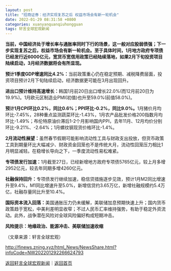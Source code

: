 ```yaml
---
layout: post
title: "招商证券：经济实现复苏之后 权益市场会有新一轮机会"
date: 2022-01-29 08:31:58 +0800
categories: xuanyanquanqiuhongguan
tags: 轩言全球宏观新闻
---
```

<p><strong>当前，中国经济处于增长率与通胀率同时下行的场景，这一般对应股弱债强；下一步实现复苏之后，权益市场会有新一轮机会。至于具体时间，1月地方政府专项债已经发行近6000亿元，宽货币宽信用政策已经陆续落地，如果2月下旬投资项目陆续启动，3月经济数据将会有所显现。</strong></p><p><strong>预计1季度GDP增速同比4.2%：</strong>当前政策重心仍在稳定预期、减税降费层面，投资项目预计2月下旬陆续启动，经济数据更可能在3月出现回升。</p><p><strong>进出口预计维持高速增长：</strong>韩国1月前20日出口增长22.0%(而12月前20日为19.9%)。1月欧元区制造业PMI(初值)也升至59.0%(前值58.0%)。</p><p><strong>预计1月CPI环比0.2%，同比0.6%；PPI环比-0.2%，同比9.0%。</strong>1月猪价月均环比-7.45%，28种重点监测蔬菜环比-1.43%，1月农产品批发价格200指数月均环比-1.49%；布伦特原油价滞后1-2个月影响国内PPI，去年11月、12月均价分别环比-9.21%、-2.64%；1月螺纹钢现货价格环比-1.4%。</p><p><strong>2月流动性展望：</strong>虽然春节假期可能影响流动性工具与财政支出投放，但货币政策工具到期量环比大幅减少、财政资金回笼也不是传统大月，流动性回笼压力相比1月明显减轻。在稳增长导向之下，一季度流动性易松难紧。</p><p><strong>专项债发行加速：</strong>1月截至27日，已经新增地方政府专项债5765亿元，较上月多增2952亿元，较去年同期多增4260亿元。</p><p><strong>社融保持回升：</strong>专项债发行继续加速，稳信贷措施逐步见效，预计1月M2同比增速升至9.4%，M1同比增速升至5.0%，新增信贷约3.65万亿，新增社融规模约5.4万亿，社融存量同比升至10.4%。</p><p><strong>国际资本流入回落：</strong>美国通胀压力仍未缓解，美联储加息预期快速上升；国内货币政策趋于宽松，中美利差明显收窄；不过人民币汇率维持强势，有助于稳定外资流动。此外，战争潜在风险对全球风险偏好构成短期冲击。</p><p><strong>风险提示：地缘政治、能源冲击、美联储加速收缩</strong></p><p class="em_media">（文章来源：轩言全球宏观）</p>

<http://finews.zning.xyz/html_News/NewsShare.html?infoCode=NW202201292266624793>

[返回轩言全球宏观新闻](//finews.withounder.com/category/xuanyanquanqiuhongguan.html)｜[返回首页](//finews.withounder.com/)